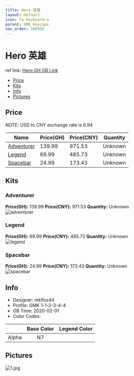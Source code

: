 ```yaml
---
title: Hero 英雄
layout: default
icon: fa-keyboard-o
parent: GMK Keycaps
nav_order: 300955
---
```


# Hero 英雄

ref link: [Hero GH GB Link](https://geekhack.org/index.php?topic=104486.0)  
* [Price](#price)  
* [Kits](#kits)  
* [Info](#info)  
* [Pictures](#pictures)  


## Price  
NOTE: USD to CNY exchange rate is 6.94

| Name          | Price(GH)    |  Price(CNY) | Quantity |
| ------------- | ------------ |  ---------- | -------- |
|[Adventurer](#adventurer)|139.99|971.53|Unknown|
|[Legend](#legend)|69.99|485.73|Unknown|
|[Spacebar](#spacebar)|24.99|173.43|Unknown|


## Kits  
### Adventurer  
**Price(GH):** 139.99    **Price(CNY):** 971.53    **Quantity:** Unknown  
<img src="{{ 'assets/images/gmk-keycaps/hero/kits_pics/adventurer.png' | relative_url }}" alt="adventurer" class="image featured">

### Legend  
**Price(GH):** 69.99    **Price(CNY):** 485.73    **Quantity:** Unknown  
<img src="{{ 'assets/images/gmk-keycaps/hero/kits_pics/legend.png' | relative_url }}" alt="legend" class="image featured">

### Spacebar  
**Price(GH):** 24.99    **Price(CNY):** 173.43    **Quantity:** Unknown  
<img src="{{ 'assets/images/gmk-keycaps/hero/kits_pics/spacebar.png' | relative_url }}" alt="spacebar" class="image featured">


## Info  
* Designer: mklfox44  
* Profile: GMK 1-1-2-3-4-4  
* GB Time: 2020-02-01  
* Color Codes:  

| |Base Color     | Legend Color
| :-------------: | :-------------: | :------------:
|Alpha|N7|


## Pictures  
<img src="{{ 'assets/images/gmk-keycaps/hero/rendering_pics/1.jpg' | relative_url }}" alt="1.jpg" class="image featured">
